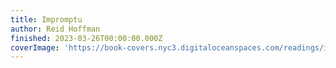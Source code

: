 ```yaml
---
title: Impromptu
author: Reid Hoffman
finished: 2023-03-26T00:00:00.000Z
coverImage: 'https://book-covers.nyc3.digitaloceanspaces.com/readings/impromptu-01.jpg'
---
```


